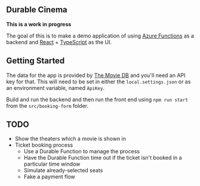 ## Durable Cinema

**This is a work in progress**

The goal of this is to make a demo application of using [Azure Functions](https://azure.microsoft.com/en-us/services/functions/?WT.mc_id=durablecinema-github-aapowell) as a backend and [React](https://reactjs.org/) + [TypeScript](https://www.typescriptlang.org/) as the UI.

## Getting Started

The data for the app is provided by [The Movie DB](https://www.themoviedb.org/) and you'll need an API key for that. This will need to be set in either the `local.settings.json` or as an environment variable, named `ApiKey`.

Build and run the backend and then run the front end using `npm run start` from the `src/booking-form` folder.

## TODO

* Show the theaters which a movie is shown in
* Ticket booking process
  * Use a Durable Function to manage the process
  * Have the Durable Function time out if the ticket isn't booked in a particular time window
  * Simulate already-selected seats
  * Fake a payment flow